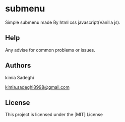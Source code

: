 # submenu

Simple submenu made By html css javascript(Vanilla js).

## Help

Any advise for common problems or issues.


## Authors

kimia Sadeghi

kimia.sadeghi8998@gmail.com


## License

This project is licensed under the [MIT] License 
